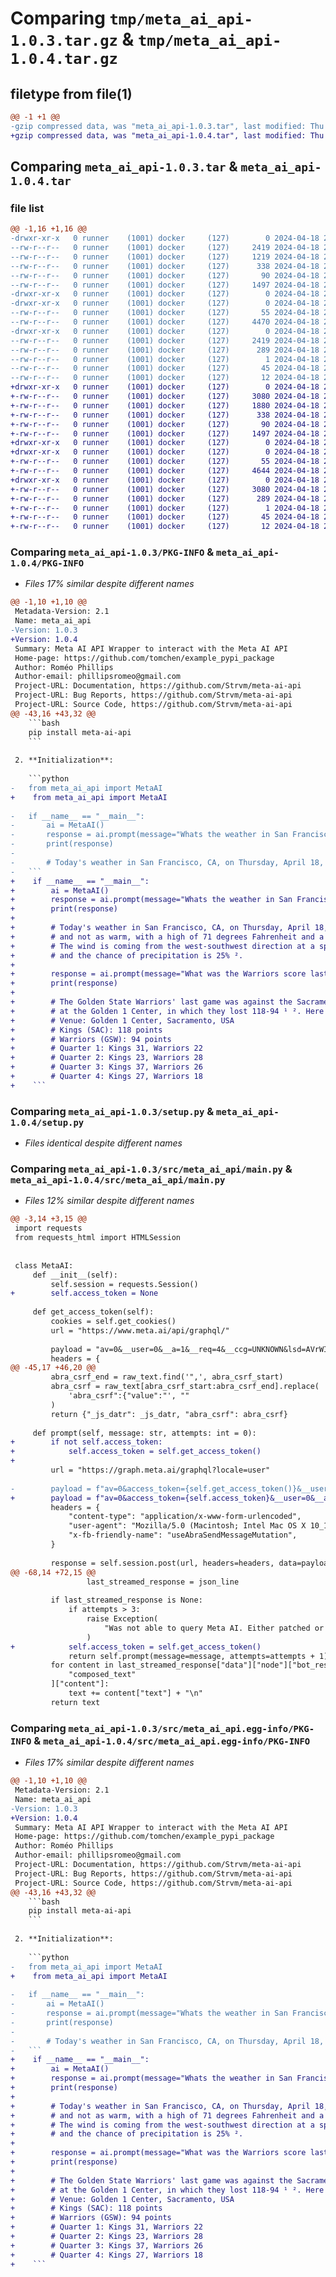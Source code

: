 # Comparing `tmp/meta_ai_api-1.0.3.tar.gz` & `tmp/meta_ai_api-1.0.4.tar.gz`

## filetype from file(1)

```diff
@@ -1 +1 @@
-gzip compressed data, was "meta_ai_api-1.0.3.tar", last modified: Thu Apr 18 21:36:36 2024, max compression
+gzip compressed data, was "meta_ai_api-1.0.4.tar", last modified: Thu Apr 18 21:48:00 2024, max compression
```

## Comparing `meta_ai_api-1.0.3.tar` & `meta_ai_api-1.0.4.tar`

### file list

```diff
@@ -1,16 +1,16 @@
-drwxr-xr-x   0 runner    (1001) docker     (127)        0 2024-04-18 21:36:36.502407 meta_ai_api-1.0.3/
--rw-r--r--   0 runner    (1001) docker     (127)     2419 2024-04-18 21:36:36.502407 meta_ai_api-1.0.3/PKG-INFO
--rw-r--r--   0 runner    (1001) docker     (127)     1219 2024-04-18 21:36:31.000000 meta_ai_api-1.0.3/README.md
--rw-r--r--   0 runner    (1001) docker     (127)      338 2024-04-18 21:36:31.000000 meta_ai_api-1.0.3/pyproject.toml
--rw-r--r--   0 runner    (1001) docker     (127)       90 2024-04-18 21:36:36.502407 meta_ai_api-1.0.3/setup.cfg
--rw-r--r--   0 runner    (1001) docker     (127)     1497 2024-04-18 21:36:31.000000 meta_ai_api-1.0.3/setup.py
-drwxr-xr-x   0 runner    (1001) docker     (127)        0 2024-04-18 21:36:36.498407 meta_ai_api-1.0.3/src/
-drwxr-xr-x   0 runner    (1001) docker     (127)        0 2024-04-18 21:36:36.498407 meta_ai_api-1.0.3/src/meta_ai_api/
--rw-r--r--   0 runner    (1001) docker     (127)       55 2024-04-18 21:36:31.000000 meta_ai_api-1.0.3/src/meta_ai_api/__init__.py
--rw-r--r--   0 runner    (1001) docker     (127)     4470 2024-04-18 21:36:31.000000 meta_ai_api-1.0.3/src/meta_ai_api/main.py
-drwxr-xr-x   0 runner    (1001) docker     (127)        0 2024-04-18 21:36:36.502407 meta_ai_api-1.0.3/src/meta_ai_api.egg-info/
--rw-r--r--   0 runner    (1001) docker     (127)     2419 2024-04-18 21:36:36.000000 meta_ai_api-1.0.3/src/meta_ai_api.egg-info/PKG-INFO
--rw-r--r--   0 runner    (1001) docker     (127)      289 2024-04-18 21:36:36.000000 meta_ai_api-1.0.3/src/meta_ai_api.egg-info/SOURCES.txt
--rw-r--r--   0 runner    (1001) docker     (127)        1 2024-04-18 21:36:36.000000 meta_ai_api-1.0.3/src/meta_ai_api.egg-info/dependency_links.txt
--rw-r--r--   0 runner    (1001) docker     (127)       45 2024-04-18 21:36:36.000000 meta_ai_api-1.0.3/src/meta_ai_api.egg-info/requires.txt
--rw-r--r--   0 runner    (1001) docker     (127)       12 2024-04-18 21:36:36.000000 meta_ai_api-1.0.3/src/meta_ai_api.egg-info/top_level.txt
+drwxr-xr-x   0 runner    (1001) docker     (127)        0 2024-04-18 21:48:00.499813 meta_ai_api-1.0.4/
+-rw-r--r--   0 runner    (1001) docker     (127)     3080 2024-04-18 21:48:00.499813 meta_ai_api-1.0.4/PKG-INFO
+-rw-r--r--   0 runner    (1001) docker     (127)     1880 2024-04-18 21:47:55.000000 meta_ai_api-1.0.4/README.md
+-rw-r--r--   0 runner    (1001) docker     (127)      338 2024-04-18 21:47:55.000000 meta_ai_api-1.0.4/pyproject.toml
+-rw-r--r--   0 runner    (1001) docker     (127)       90 2024-04-18 21:48:00.499813 meta_ai_api-1.0.4/setup.cfg
+-rw-r--r--   0 runner    (1001) docker     (127)     1497 2024-04-18 21:47:55.000000 meta_ai_api-1.0.4/setup.py
+drwxr-xr-x   0 runner    (1001) docker     (127)        0 2024-04-18 21:48:00.499813 meta_ai_api-1.0.4/src/
+drwxr-xr-x   0 runner    (1001) docker     (127)        0 2024-04-18 21:48:00.499813 meta_ai_api-1.0.4/src/meta_ai_api/
+-rw-r--r--   0 runner    (1001) docker     (127)       55 2024-04-18 21:47:55.000000 meta_ai_api-1.0.4/src/meta_ai_api/__init__.py
+-rw-r--r--   0 runner    (1001) docker     (127)     4644 2024-04-18 21:47:55.000000 meta_ai_api-1.0.4/src/meta_ai_api/main.py
+drwxr-xr-x   0 runner    (1001) docker     (127)        0 2024-04-18 21:48:00.499813 meta_ai_api-1.0.4/src/meta_ai_api.egg-info/
+-rw-r--r--   0 runner    (1001) docker     (127)     3080 2024-04-18 21:48:00.000000 meta_ai_api-1.0.4/src/meta_ai_api.egg-info/PKG-INFO
+-rw-r--r--   0 runner    (1001) docker     (127)      289 2024-04-18 21:48:00.000000 meta_ai_api-1.0.4/src/meta_ai_api.egg-info/SOURCES.txt
+-rw-r--r--   0 runner    (1001) docker     (127)        1 2024-04-18 21:48:00.000000 meta_ai_api-1.0.4/src/meta_ai_api.egg-info/dependency_links.txt
+-rw-r--r--   0 runner    (1001) docker     (127)       45 2024-04-18 21:48:00.000000 meta_ai_api-1.0.4/src/meta_ai_api.egg-info/requires.txt
+-rw-r--r--   0 runner    (1001) docker     (127)       12 2024-04-18 21:48:00.000000 meta_ai_api-1.0.4/src/meta_ai_api.egg-info/top_level.txt
```

### Comparing `meta_ai_api-1.0.3/PKG-INFO` & `meta_ai_api-1.0.4/PKG-INFO`

 * *Files 17% similar despite different names*

```diff
@@ -1,10 +1,10 @@
 Metadata-Version: 2.1
 Name: meta_ai_api
-Version: 1.0.3
+Version: 1.0.4
 Summary: Meta AI API Wrapper to interact with the Meta AI API
 Home-page: https://github.com/tomchen/example_pypi_package
 Author: Roméo Phillips
 Author-email: phillipsromeo@gmail.com
 Project-URL: Documentation, https://github.com/Strvm/meta-ai-api
 Project-URL: Bug Reports, https://github.com/Strvm/meta-ai-api
 Project-URL: Source Code, https://github.com/Strvm/meta-ai-api
@@ -43,16 +43,32 @@
    ```bash
    pip install meta-ai-api
    ```
    
 2. **Initialization**:
 
    ```python
-   from meta_ai_api import MetaAI
+    from meta_ai_api import MetaAI
    
-   if __name__ == "__main__":
-       ai = MetaAI()
-       response = ai.prompt(message="Whats the weather in San Francisco today? And what is the date?")
-       print(response)
-   
-       # Today's weather in San Francisco, CA, on Thursday, April 18, 2024, is mostly sunny and not as warm, with a high of 71 degrees Fahrenheit and a low of 51 degrees Fahrenheit ¹. The wind is coming from the west-southwest direction at a speed between 8 and 10 miles per hour, and the chance of precipitation is 25% ².
-   ```
+    if __name__ == "__main__":
+        ai = MetaAI()
+        response = ai.prompt(message="Whats the weather in San Francisco today? And what is the date?")
+        print(response)
+    
+        # Today's weather in San Francisco, CA, on Thursday, April 18, 2024, is mostly sunny
+        # and not as warm, with a high of 71 degrees Fahrenheit and a low of 51 degrees Fahrenheit ¹.
+        # The wind is coming from the west-southwest direction at a speed between 8 and 10 miles per hour,
+        # and the chance of precipitation is 25% ².
+    
+        response = ai.prompt(message="What was the Warriors score last game?")
+        print(response)
+    
+        # The Golden State Warriors' last game was against the Sacramento Kings on April 16, 2024,
+        # at the Golden 1 Center, in which they lost 118-94 ¹ ². Here are some additional details about the game ¹:
+        # Venue: Golden 1 Center, Sacramento, USA
+        # Kings (SAC): 118 points
+        # Warriors (GSW): 94 points
+        # Quarter 1: Kings 31, Warriors 22
+        # Quarter 2: Kings 23, Warriors 28
+        # Quarter 3: Kings 37, Warriors 26
+        # Quarter 4: Kings 27, Warriors 18
+    ```
```

### Comparing `meta_ai_api-1.0.3/setup.py` & `meta_ai_api-1.0.4/setup.py`

 * *Files identical despite different names*

### Comparing `meta_ai_api-1.0.3/src/meta_ai_api/main.py` & `meta_ai_api-1.0.4/src/meta_ai_api/main.py`

 * *Files 12% similar despite different names*

```diff
@@ -3,14 +3,15 @@
 import requests
 from requests_html import HTMLSession
 
 
 class MetaAI:
     def __init__(self):
         self.session = requests.Session()
+        self.access_token = None
 
     def get_access_token(self):
         cookies = self.get_cookies()
         url = "https://www.meta.ai/api/graphql/"
 
         payload = "av=0&__user=0&__a=1&__req=4&__ccg=UNKNOWN&lsd=AVrWIDJrQQI&__jssesw=1&fb_api_caller_class=RelayModern&fb_api_req_friendly_name=useAbraAcceptTOSForTempUserMutation&variables=%7B%22dob%22%3A%221999-01-01%22%2C%22icebreaker_type%22%3A%22TEXT%22%2C%22__relay_internal__pv__WebPixelRatiorelayprovider%22%3A1%7D&server_timestamps=true&doc_id=7604648749596940"
         headers = {
@@ -45,17 +46,20 @@
         abra_csrf_end = raw_text.find('",', abra_csrf_start)
         abra_csrf = raw_text[abra_csrf_start:abra_csrf_end].replace(
             'abra_csrf":{"value":"', ""
         )
         return {"_js_datr": _js_datr, "abra_csrf": abra_csrf}
 
     def prompt(self, message: str, attempts: int = 0):
+        if not self.access_token:
+            self.access_token = self.get_access_token()
+
         url = "https://graph.meta.ai/graphql?locale=user"
 
-        payload = f"av=0&access_token={self.get_access_token()}&__user=0&__a=1&__req=p&__hs=19831.HYP%3Aabra_pkg.2.1..0.0&dpr=1&__ccg=UNKNOWN&__s=%3A0ryskm%3Aewvpqb&__comet_req=46&lsd=AVrLt4uZ-4k&__spin_b=trunk&__jssesw=1&fb_api_caller_class=RelayModern&fb_api_req_friendly_name=useAbraSendMessageMutation&variables=%7B%22message%22%3A%7B%22sensitive_string_value%22%3A%22{message}%22%7D%2C%22externalConversationId%22%3A%22dae20bda-6450-4ce7-880c-1db1b3ae7da3%22%2C%22offlineThreadingId%22%3A%227186784311738402039%22%2C%22suggestedPromptIndex%22%3Anull%2C%22flashVideoRecapInput%22%3A%7B%22images%22%3A%5B%5D%7D%2C%22flashPreviewInput%22%3Anull%2C%22promptPrefix%22%3Anull%2C%22entrypoint%22%3A%22ABRA__CHAT__TEXT%22%2C%22icebreaker_type%22%3A%22TEXT%22%2C%22__relay_internal__pv__AbraDebugDevOnlyrelayprovider%22%3Afalse%2C%22__relay_internal__pv__WebPixelRatiorelayprovider%22%3A1%7D&server_timestamps=true&doc_id=7783822248314888"
+        payload = f"av=0&access_token={self.access_token}&__user=0&__a=1&__req=p&__hs=19831.HYP%3Aabra_pkg.2.1..0.0&dpr=1&__ccg=UNKNOWN&__s=%3A0ryskm%3Aewvpqb&__comet_req=46&lsd=AVrLt4uZ-4k&__spin_b=trunk&__jssesw=1&fb_api_caller_class=RelayModern&fb_api_req_friendly_name=useAbraSendMessageMutation&variables=%7B%22message%22%3A%7B%22sensitive_string_value%22%3A%22{message}%22%7D%2C%22externalConversationId%22%3A%22dae20bda-6450-4ce7-880c-1db1b3ae7da3%22%2C%22offlineThreadingId%22%3A%227186784311738402039%22%2C%22suggestedPromptIndex%22%3Anull%2C%22flashVideoRecapInput%22%3A%7B%22images%22%3A%5B%5D%7D%2C%22flashPreviewInput%22%3Anull%2C%22promptPrefix%22%3Anull%2C%22entrypoint%22%3A%22ABRA__CHAT__TEXT%22%2C%22icebreaker_type%22%3A%22TEXT%22%2C%22__relay_internal__pv__AbraDebugDevOnlyrelayprovider%22%3Afalse%2C%22__relay_internal__pv__WebPixelRatiorelayprovider%22%3A1%7D&server_timestamps=true&doc_id=7783822248314888"
         headers = {
             "content-type": "application/x-www-form-urlencoded",
             "user-agent": "Mozilla/5.0 (Macintosh; Intel Mac OS X 10_15_7) AppleWebKit/537.36 (KHTML, like Gecko) Chrome/122.0.0.0 Safari/537.36",
             "x-fb-friendly-name": "useAbraSendMessageMutation",
         }
 
         response = self.session.post(url, headers=headers, data=payload)
@@ -68,14 +72,15 @@
                 last_streamed_response = json_line
 
         if last_streamed_response is None:
             if attempts > 3:
                 raise Exception(
                     "Was not able to query Meta AI. Either patched or MetaAI is having issues."
                 )
+            self.access_token = self.get_access_token()
             return self.prompt(message=message, attempts=attempts + 1)
         for content in last_streamed_response["data"]["node"]["bot_response_message"][
             "composed_text"
         ]["content"]:
             text += content["text"] + "\n"
         return text
```

### Comparing `meta_ai_api-1.0.3/src/meta_ai_api.egg-info/PKG-INFO` & `meta_ai_api-1.0.4/src/meta_ai_api.egg-info/PKG-INFO`

 * *Files 17% similar despite different names*

```diff
@@ -1,10 +1,10 @@
 Metadata-Version: 2.1
 Name: meta_ai_api
-Version: 1.0.3
+Version: 1.0.4
 Summary: Meta AI API Wrapper to interact with the Meta AI API
 Home-page: https://github.com/tomchen/example_pypi_package
 Author: Roméo Phillips
 Author-email: phillipsromeo@gmail.com
 Project-URL: Documentation, https://github.com/Strvm/meta-ai-api
 Project-URL: Bug Reports, https://github.com/Strvm/meta-ai-api
 Project-URL: Source Code, https://github.com/Strvm/meta-ai-api
@@ -43,16 +43,32 @@
    ```bash
    pip install meta-ai-api
    ```
    
 2. **Initialization**:
 
    ```python
-   from meta_ai_api import MetaAI
+    from meta_ai_api import MetaAI
    
-   if __name__ == "__main__":
-       ai = MetaAI()
-       response = ai.prompt(message="Whats the weather in San Francisco today? And what is the date?")
-       print(response)
-   
-       # Today's weather in San Francisco, CA, on Thursday, April 18, 2024, is mostly sunny and not as warm, with a high of 71 degrees Fahrenheit and a low of 51 degrees Fahrenheit ¹. The wind is coming from the west-southwest direction at a speed between 8 and 10 miles per hour, and the chance of precipitation is 25% ².
-   ```
+    if __name__ == "__main__":
+        ai = MetaAI()
+        response = ai.prompt(message="Whats the weather in San Francisco today? And what is the date?")
+        print(response)
+    
+        # Today's weather in San Francisco, CA, on Thursday, April 18, 2024, is mostly sunny
+        # and not as warm, with a high of 71 degrees Fahrenheit and a low of 51 degrees Fahrenheit ¹.
+        # The wind is coming from the west-southwest direction at a speed between 8 and 10 miles per hour,
+        # and the chance of precipitation is 25% ².
+    
+        response = ai.prompt(message="What was the Warriors score last game?")
+        print(response)
+    
+        # The Golden State Warriors' last game was against the Sacramento Kings on April 16, 2024,
+        # at the Golden 1 Center, in which they lost 118-94 ¹ ². Here are some additional details about the game ¹:
+        # Venue: Golden 1 Center, Sacramento, USA
+        # Kings (SAC): 118 points
+        # Warriors (GSW): 94 points
+        # Quarter 1: Kings 31, Warriors 22
+        # Quarter 2: Kings 23, Warriors 28
+        # Quarter 3: Kings 37, Warriors 26
+        # Quarter 4: Kings 27, Warriors 18
+    ```
```

